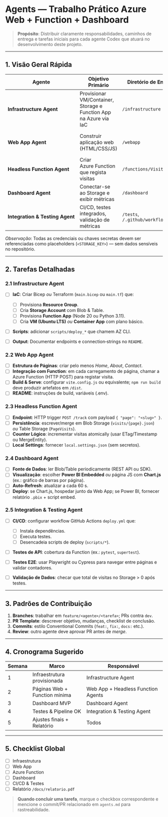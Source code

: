 # Agents — Trabalho Prático Azure Web + Function + Dashboard

> **Propósito**: Distribuir claramente responsabilidades, caminhos de entrega e tarefas iniciais para cada agente Codex que atuará no desenvolvimento deste projeto.

---

## 1. Visão Geral Rápida

| Agente                          | Objetivo Primário                                                 | Diretório de Entrega           | Dependências                             |
| ------------------------------- | ----------------------------------------------------------------- | ------------------------------ | ---------------------------------------- |
| **Infrastructure Agent**        | Provisionar VM/Container, Storage e Function App na Azure via IaC | `/infrastructure`              | Nenhuma                                  |
| **Web App Agent**               | Construir aplicação web (HTML/CSS/JS)                             | `/webapp`                      | Infraestrutura pronta (endereço público) |
| **Headless Function Agent**     | Criar Azure Function que regista visitas                          | `/functions/VisitTracker`      | Storage + Function App                   |
| **Dashboard Agent**             | Conectar-se ao Storage e exibir métricas                          | `/dashboard`                   | Storage populado                         |
| **Integration & Testing Agent** | CI/CD, testes integrados, validação de métricas                   | `/tests`, `/.github/workflows` | Todos os outros módulos                  |

*Observação*: Todas as credenciais ou chaves secretas devem ser referenciadas como placeholders (`<STORAGE_KEY>`) — sem dados sensíveis no repositório.

---

## 2. Tarefas Detalhadas

### 2.1 Infrastructure Agent

* [ ] **IaC**: Criar Bicep *ou* Terraform (`main.bicep` ou `main.tf`) que:

  * [ ] Provisiona **Resource Group**.
  * [ ] Cria **Storage Account** com Blob & Table.
  * [ ] Provisiona **Function App** (Node 20 ou Python 3.11).
  * [ ] Cria **VM (Ubuntu LTS)** *ou* **Container App** com plano básico.
* [ ] **Scripts**: adicionar `scripts/deploy_*` que chamem AZ CLI.
* [ ] **Output**: Documentar endpoints e connection‑strings no `README`.

### 2.2 Web App Agent

* [ ] **Estrutura de Páginas**: criar pelo menos *Home*, *About*, *Contact*.
* [ ] **Integração com Function**: em cada carregamento de página, chamar a Azure Function (HTTP POST) para registar visita.
* [ ] **Build & Serve**: configurar `vite.config.js` ou equivalente; `npm run build` deve produzir artefatos em `/dist`.
* [ ] **README**: instruções de build, variáveis (.env).

### 2.3 Headless Function Agent

* [ ] **Endpoint**: HTTP trigger `POST /track` com payload `{ "page": "<slug>" }`.
* [ ] **Persistência**: escrever/merge em Blob Storage (`visits/{page}.json`) *ou* Table Storage (`PageVisits`).
* [ ] **Counter Lógico**: incrementar visitas atomically (usar ETag/Timestamp ou MergeEntity).
* [ ] **Local Settings**: fornecer `local.settings.json` (sem secretos).

### 2.4 Dashboard Agent

* [ ] **Fonte de Dados**: ler Blob/Table periodicamente (REST API ou SDK).
* [ ] **Visualização**: escolher **Power BI Embedded** *ou* página JS com **Chart.js** (ex.: gráfico de barras por página).
* [ ] **Auto‑Refresh**: atualizar a cada 60 s.
* [ ] **Deploy**: se Chart.js, hospedar junto da Web App; se Power BI, fornecer relatório `.pbix` + script embed.

### 2.5 Integration & Testing Agent

* [ ] **CI/CD**: configurar workflow GitHub Actions `deploy.yml` que:

  * [ ] Instala dependências.
  * [ ] Executa testes.
  * [ ] Desencadeia scripts de deploy (`scripts/*`).
* [ ] **Testes de API**: cobertura da Function (ex.: `pytest`, `supertest`).
* [ ] **Testes E2E**: usar Playwright ou Cypress para navegar entre páginas e validar contadores.
* [ ] **Validação de Dados**: checar que total de visitas no Storage > 0 após testes.

---

## 3. Padrões de Contribuição

1. **Branches**: trabalhar em `feature/<agente>/<tarefa>`; PRs contra `dev`.
2. **PR Template**: descrever objetivo, mudanças, checklist de conclusão.
3. **Commits**: estilo Conventional Commits (`feat:`, `fix:`, `docs:` etc.).
4. **Review**: outro agente deve aprovar PR antes de *merge*.

---

## 4. Cronograma Sugerido

| Semana | Marco                         | Responsável                        |
| ------ | ----------------------------- | ---------------------------------- |
| 1      | Infraestrutura provisionada   | Infrastructure Agent               |
| 2      | Páginas Web + Function mínima | Web App + Headless Function Agents |
| 3      | Dashboard MVP                 | Dashboard Agent                    |
| 4      | Testes & Pipeline OK          | Integration & Testing Agent        |
| 5      | Ajustes finais + Relatório    | Todos                              |

---

## 5. Checklist Global

* [ ] Infraestrutura
* [ ] Web App
* [ ] Azure Function
* [ ] Dashboard
* [ ] CI/CD & Testes
* [ ] Relatório `/docs/relatorio.pdf`

> **Quando concluir uma tarefa**, marque o checkbox correspondente e mencione o commit/PR relacionado em `agents.md` para rastreabilidade.
